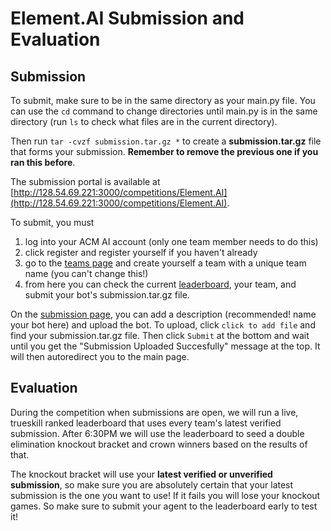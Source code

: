 # Element.AI Submission and Evaluation

## Submission
To submit, make sure to be in the same directory as your main.py file. You can use the `cd` command to change directories until main.py is in the same directory (run `ls` to check what files are in the current directory).

Then run `tar -cvzf submission.tar.gz *` to create a **submission.tar.gz** file that forms your submission. **Remember to remove the previous one if you ran this before**.

The submission portal is available at [http://128.54.69.221:3000/competitions/Element.AI](http://128.54.69.221:3000/competitions/Element.AI).

To submit, you must
1. log into your ACM AI account (only one team member needs to do this)
2. click register and register yourself if you haven't already
3. go to the [teams page](http://128.54.69.221:3000/competitions/Element.AI/teams) and create yourself a team with a unique team name (you can't change this!)
4. from here you can check the current [leaderboard](http://128.54.69.221:3000/competitions/Element.AI/leaderboard), your team, and submit your bot's submission.tar.gz file.

On the [submission page](http://128.54.69.221:3000/competitions/Element.AI/upload), you can add a description (recommended! name your bot here) and upload the bot. To upload, click `click to add file` and find your submission.tar.gz file. Then click `Submit` at the bottom and wait until you get the "Submission Uploaded Succesfully" message at the top. It will then autoredirect you to the main page.

## Evaluation

During the competition when submissions are open, we will run a live, trueskill ranked leaderboard that uses every team's latest verified submission. After 6:30PM we will use the leaderboard to seed a double elimination knockout bracket and crown winners based on the results of that.

The knockout bracket will use your **latest verified or unverified submission**, so make sure you are absolutely certain that your latest submission is the one you want to use! If it fails you will lose your knockout games. So make sure to submit your agent to the leaderboard early to test it!